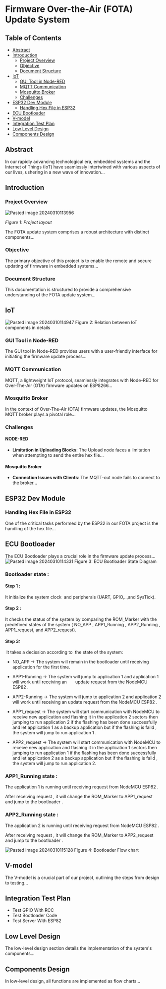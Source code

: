 # Firmware Over-the-Air (FOTA) Update System

## Table of Contents
- [Abstract](#abstract)
- [Introduction](#introduction)
  - [Project Overview](#project-overview)
  - [Objective](#objective)
  - [Document Structure](#document-structure)
- [IoT](#iot)
  - [GUI Tool in Node-RED](#gui-tool-in-node-red)
  - [MQTT Communication](#mqtt-communication)
  - [Mosquitto Broker](#mosquitto-broker)
  - [Challenges](#challenges)
- [ESP32 Dev Module](#esp32-dev-module)
  - [Handling Hex File in ESP32](#handling-hex-file-in-esp32)
- [ECU Bootloader](#ecu-bootloader)
- [V-model](#v-model)
- [Integration Test Plan](#integration-test-plan)
- [Low Level Design](#low-level-design)
- [Components Design](#components-design)

## Abstract

In our rapidly advancing technological era, embedded systems and the Internet of Things (IoT) have seamlessly intertwined with various aspects of our lives, ushering in a new wave of innovation...

## Introduction

### Project Overview
  ![Pasted image 20240310113956](https://github.com/Islam-Alabassy/FOTA/assets/149616454/59d1d2c3-9b0b-46c7-9d4e-2bbd0a3aab4b)

*Figure 1: Project layout*  

The FOTA update system comprises a robust architecture with distinct components...

### Objective

The primary objective of this project is to enable the remote and secure updating of firmware in embedded systems...

### Document Structure

This documentation is structured to provide a comprehensive understanding of the FOTA update system...

## IoT
![Pasted image 20240310114947](https://github.com/Islam-Alabassy/FOTA/assets/149616454/610e6a39-ab4d-4e5a-b444-08911e74bc3a)
Figure 2: Relation between IoT components in details
### GUI Tool in Node-RED

The GUI tool in Node-RED provides users with a user-friendly interface for initiating the firmware update process...

### MQTT Communication

MQTT, a lightweight IoT protocol, seamlessly integrates with Node-RED for Over-The-Air (OTA) firmware updates on ESP8266...

### Mosquitto Broker

In the context of Over-The-Air (OTA) firmware updates, the Mosquitto MQTT broker plays a pivotal role...

### Challenges

#### NODE-RED

- **Limitation in Uploading Blocks**: The Upload node faces a limitation when attempting to send the entire hex file...

#### Mosquitto Broker

- **Connection Issues with Clients**: The MQTT-out node fails to connect to the broker...

## ESP32 Dev Module

### Handling Hex File in ESP32

One of the critical tasks performed by the ESP32 in our FOTA project is the handling of the hex file...

## ECU Bootloader

The ECU Bootloader plays a crucial role in the firmware update process...
![Pasted image 20240310114331](https://github.com/Islam-Alabassy/FOTA/assets/149616454/9b33da2b-628f-4cb9-b803-0ab79b5b218a)
Figure 3: ECU Bootloader State Diagram

### Bootloader state :

#### Step 1 :
It initialize the system clock  and peripherals (UART, GPIO,..,and SysTick).

#### Step 2 :
It checks the status of the system by comparing the ROM_Marker with the predefined states of the system ( NO_APP , APP1_Running , APP2_Running , APP1_request, and APP2_request).

#### Step 3:
 It takes a decission according to  the state of the system:

* NO_APP → The system will remain in the bootloader until receiving application for the first time.

* APP1-Running → The system will jump to application 1 and application 1 will work until receiving an       update request from the NodeMCU ESP82 .

* APP2-Running → The system will jump to application 2 and application 2 will work until receiving an update request from the NodeMCU ESP82 .

* APP1_request → The system will start communication with NodeMCU to receive new application and flashing it in the application 2 sectors then jumping to run application 2 if the flashing has been done successfully and let application 1 as a backup application but if the flashing is faild , the system will jump to run application 1 .

* APP2_request → The system will start communication with NodeMCU to receive new application and flashing it in the application 1 sectors then jumping to run application 1 if the flashing has been done successfully and let application 2 as a backup application but if the flashing is faild , the system will jump to run application 2.

### APP1_Running state :

The application 1 is running until receiving request from NodeMCU ESP82 .

After receiving request , it will change the ROM_Marker to APP1_request and jump to the bootloader .

### APP2_Running state :

The application 2 is running until receiving request from NodeMCU ESP82 .

After receiving request , it will change the ROM_Marker to APP2_request and jump to the bootloader .

![Pasted image 20240310115128](https://github.com/Islam-Alabassy/FOTA/assets/149616454/a7089df1-7c9e-4ba4-ba99-cdaca4248ec3)
Figure 4: Bootloader Flow chart

## V-model

The V-model is a crucial part of our project, outlining the steps from design to testing...

## Integration Test Plan

- Test GPIO With RCC
- Test Bootloader Code
- Test Server With ESP82

## Low Level Design

The low-level design section details the implementation of the system's components...

## Components Design

In low-level design, all functions are implemented as flow charts...

